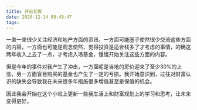 ```yaml
---
title: 开站初衷
date: 2020-12-14 08:49:47
tags:
---
```

一直一来很少关注经济和地产方面的资讯，一方面可能圈子使然很少交流这些方面的内容，一方面也可能是观念使然，觉得投资是适合钱多了才考虑的事情，的确这两年收入上去了一点，才考虑入场基金，慢慢开始关注这些方面的内容。

但是今年的事件对我产生了冲击，一方面呢是当地的房价迎来了至少30%的上涨，另一方面盲目购买的基金也产生了一定的亏损。我开始意识到，过往对财富认识的缺失会导致我在未来很多年措施很多增值甚至是保值的机会。

因此我会开始在这个小站上更新一些我生活上和财富规划上的学习和思考，让未来变得更好。